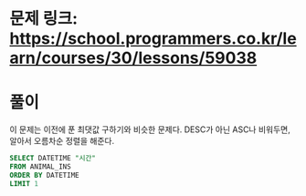 # 문제 링크: https://school.programmers.co.kr/learn/courses/30/lessons/59038
# 풀이
이 문제는 이전에 푼 최댓값 구하기와 비슷한 문제다. DESC가 아닌 ASC나 비워두면, 알아서 오름차순 정렬을 해준다.

```sql
SELECT DATETIME "시간"
FROM ANIMAL_INS
ORDER BY DATETIME
LIMIT 1
```